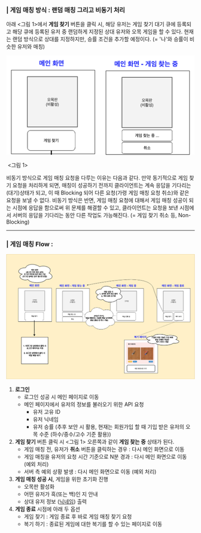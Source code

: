 ### | 게임 매칭 방식 : 랜덤 매칭 그리고 비동기 처리 

아래 <그림 1>에서 **게임 찾기** 버튼을 클릭 시, 해당 유저는 게임 찾기 대기 큐에 등록되고 해당 큐에 등록된 유저 중 랜덤하게 지정된 상대 유저와 오목 게임을 할 수 있다. 현재는 랜덤 방식으로 상대를 지정하지만, 승률 조건을 추가할 예정이다. (= '나'와 승률이 비슷한 유저와 매칭) 

![image-20210523221300877](./imgs/game-search-flow0.png)

​											 <그림 1> 

비동기 방식으로 게임 매칭 요청을 다루는 이유는 다음과 같다. 만약 동기적으로 게임 찾기 요청을 처리하게 되면, 매칭이 성공하기 전까지 클라이언트는 계속 응답을 기다리는 (대기)상태가 되고, 이 때 Blocking 되어 다른 요청(가령 게임 매칭 요청 취소)와 같은 요청을 보낼 수 없다. 비동기 방식은 반면, 게임 매칭 요청에 대해서 게임 매칭 성공이 되는 시점에 응답을 함으로써 위 문제를 해결할 수 있고, 클라이언트는 요청을 보낸 시점에서 서버의 응답을 기다리는 동안 다른 작업도 가능해진다. (= 게임 찾기 취소 등, Non-Blocking)

___

### | 게임 매칭 Flow :

![image-20210523221300877](./imgs/game-search-flow1.png)

1. **로그인**
   * 로그인 성공 시 메인 페이지로 이동 
   * 메인 페이지에서 유저의 정보를 불러오기 위한 API 요청 
     * 유저 고유 ID 
     * 유저 닉네임
     * 유저 승률 (추후 보안 시 활용, 현재는 회원가입 할 때 기입 받은 유저의 오목 수준 (하수/중수/고수 기준 활용))
2. **게임 찾기** 버튼 클릭 시 <그림 1> 오른쪽과 같이 **게임 찾는 중** 상태가 된다.  
   - 게임 매칭 전, 유저가 **취소** 버튼을 클릭하는 경우 : 다시 메인 화면으로 이동  
   - 게임 매칭을 유저의 요청 시간 기준으로 N분 경과 : 다시 메인 화면으로 이동 (예외 처리)
   - 서버 측 예외 상황 발생 : 다시 메인 화면으로 이동 (예외 처리)
3. **게임 매칭 성공 시**, 게임을 위한 초기화 진행 
   - 오목판 활성화
   - 어떤 유저가 흑(또는 백)인 지 안내 
   - 상대 유저 정보 (<u>닉네임</u>) 출력 
4. **게임 종료** 시점에 아래 두 옵션 
   - 게임 찾기 : 게임 종료 후 바로 게임 매칭 찾기 요청 
   - 복기 하기 : 종료된 게임에 대한 복기를 할 수 있는 페이지로 이동 